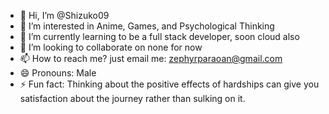 - 👋 Hi, I’m @Shizuko09
- 👀 I’m interested in Anime, Games, and Psychological Thinking
- 🌱 I’m currently learning to be a full stack developer, soon cloud also
- 💞️ I’m looking to collaborate on none for now
- 📫 How to reach me? just email me: zephyrparaoan@gmail.com 
- 😄 Pronouns: Male 
- ⚡ Fun fact: Thinking about the positive effects of hardships can give you satisfaction about the journey rather than sulking on it.

<!---
Shizuko09/Shizuko09 is a ✨ special ✨ repository because its `README.md` (this file) appears on your GitHub profile.
You can click the Preview link to take a look at your changes.
--->
